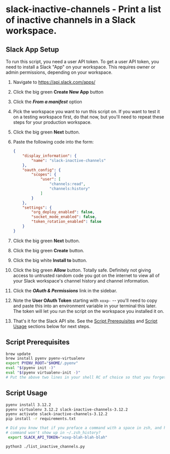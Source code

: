 # slack-inactive-channels - Print a list of inactive channels in a Slack workspace.

## Slack App Setup

To run this script, you need a user API token. To get a user API token, you need to install a Slack "App" on your
workspace. This requires owner or admin permissions, depending on your workspace.

1. Navigate to <https://api.slack.com/apps/>
2. Click the big green **Create New App** button
3. Click the **_From a manifest_** option
4. Pick the workspace you want to run this script on. If you want to test it on a testing workspace first, do that now, but you'll need to repeat these steps for your production workspace.
5. Click the big green **Next** button.
6. Paste the following code into the form:

    ```json
    {
        "display_information": {
            "name": "slack-inactive-channels"
        },
        "oauth_config": {
            "scopes": {
                "user": [
                    "channels:read",
                    "channels:history"
                ]
            }
        },
        "settings": {
            "org_deploy_enabled": false,
            "socket_mode_enabled": false,
            "token_rotation_enabled": false
        }
    }
    ```

7. Click the big green **Next** button.
8. Click the big green **Create** button.
9. Click the big white **Install to <workspace name>** button.
10. Click the big green **Allow** button. Totally safe. Definitely not giving access to untrusted random code you got on the internet to view all of your Slack workspace's channel history and channel information.
11. Click the **_OAuth &amp; Permissions_** link in the sidebar.
12. Note the **User OAuth Token** starting with `xoxp-` -- you'll need to copy and paste this into an environment variable in your terminal this later. The token will let you run the script on the workspace you installed it on.
13. That's it for the Slack API site. See the [Script Prerequisites](#script-prerequisites) and [Script Usage](#script-usage) sections below for next steps.


## Script Prerequisites

```sh
brew update
brew install pyenv pyenv-virtualenv
export PYENV_ROOT="$HOME/.pyenv"
eval "$(pyenv init -)"
eval "$(pyenv virtualenv-init -)"
# Put the above two lines in your shell RC of choice so that you forget how it works next time you get a new machine.
```


## Script Usage
```sh
pyenv install 3.12.2
pyenv virtualenv 3.12.2 slack-inactive-channels-3.12.2
pyenv activate slack-inactive-channels-3.12.2
pip install -r requirements.txt

# Did you know that if you preface a command with a space in zsh, and have `hist_ignore_space` turned on, then the
# command won't show up in ~/.zsh_history?
 export SLACK_API_TOKEN="xoxp-blah-blah-blah"

python3 ./list_inactive_channels.py
```
